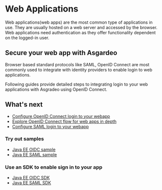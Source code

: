 # Web Applications

Web applications(web apps) are the most common type of applications in use. They are usually hosted on a web server
and accessed by the browser. Web applications need authentication as they offer functionality dependent on the 
logged-in user.

## Secure your web app with Asgardeo

Browser based standard protocols like SAML, OpenID Connect are most commonly used to integrate with identity providers 
to enable login to web applications. 

Following guides provide detailed steps to integrating login to your web applications with Asgradeo using OpenID Connect.

## What's next
- [Configure OpenID Connect login to your webapp](./oidc/configure-login/)
- [Explore OpenID Connect flow for web apps in depth](../integrate-confidential-client/)
- [Configure SAML login to your webapp](./saml/configure-login/)

### Try out samples
- [Java EE OIDC  sample](/quickstarts/qsg-oidc-webapp-java-ee.md)
- [Java EE SAML  sample](/quickstarts/qsg-saml-webapp-java-ee.md)

### Use an SDK to enable sign in to your app
- [Java EE OIDC SDK](/sdks/java-ee-oidc.md)
- [Java EE SAML SDK](/sdks/java-ee-saml.md)
